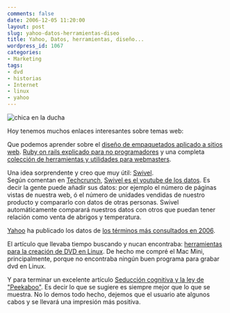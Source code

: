 ```yaml
---
comments: false
date: 2006-12-05 11:20:00
layout: post
slug: yahoo-datos-herramientas-diseo
title: Yahoo, Datos, herramientas, diseño...
wordpress_id: 1067
categories:
- Marketing
tags:
- dvd
- historias
- Internet
- linux
- yahoo
---
```


![chica en la ducha](http://jorgegorka.files.wordpress.com/showergirl.jpg)


Hoy tenemos muchos enlaces interesantes sobre temas web:  

Que podemos aprender sobre el [diseño de empaquetados aplicado a sitios web](http://www.digital-web.com/articles/packaging_design_for_webbased_products/).  [Ruby on rails explicado para no programadores](http://www.digital-web.com/articles/ruby_on_rails_for_the_rest_of_us/) y una completa [colección de herramientas y utilidades para webmasters](http://www.cuervoblanco.com/webmasters.html).




Una idea sorprendente y creo que muy útil: [Swivel](http://www.swivel.com/).  
Según comentan en [Techcrunch](http://www.techcrunch.com/), [Swivel es el youtube de los datos](http://www.techcrunch.com/2006/12/05/swivel-to-launch-this-week-communitize-your-data/).  Es decir la gente puede añadir sus datos: por ejemplo el número de páginas vistas de nuestra web, ó el número de unidades vendidas de nuestro producto y compararlo con datos de otras personas. Swivel automáticamente comparará nuestros datos con otros que puedan tener relación como venta de abrigos y temperatura. 




[Yahoo](http://www.yahoo.com/) ha publicado los datos de [los términos más consultados en 2006](http://f1.buzz.re2.yahoo.com/topsearches2006/lists/).




El artículo que llevaba tiempo buscando y nucan encontraba: [herramientas para la creación de DVD en Linux](http://www.jesusda.com/blog/index.php?id=9).  De hecho me compré el Mac Mini, principalmente, porque no encontraba ningún buen programa para grabar dvd en Linux.




Y para terminar un excelente artículo [Seducción cognitiva y la ley de "Peekaboo"](http://headrush.typepad.com/creating_passionate_users/2006/11/cognitive_seduc.html).  Es decir lo que se sugiere es siempre mejor que lo que se muestra.  No lo demos todo hecho, dejemos que el usuario ate algunos cabos y se llevará una impresión más positiva.

